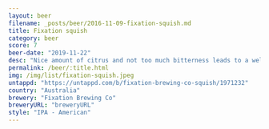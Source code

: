 ```yaml
---
layout: beer
filename: _posts/beer/2016-11-09-fixation-squish.md
title: Fixation squish
category: beer
score: 7
beer-date: "2019-11-22"
desc: "Nice amount of citrus and not too much bitterness leads to a well rounded pale"
permalink: /beer/:title.html
img: /img/list/fixation-squish.jpeg
untappd: "https://untappd.com/b/fixation-brewing-co-squish/1971232"
country: "Australia"
brewery: "Fixation Brewing Co"
breweryURL: "breweryURL"
style: "IPA - American"
---
```

